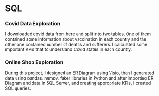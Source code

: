 # SQL

### Covid Data Exploration
I downloaded covid data from here and split into two tables. One of them contained some information about vaccination in each country and the other one contained number of deaths and sufferers. I calculated some important KPIs that to understand Covid status in each country.

### Online Shop Exploration
During this project, I designed an ER Diagram using Visio, then I generated data using pandas, numpy, faker libraries in Python and after importing ER Diagram and data in SQL Server, and creating appropriate KPIs, I created SQL queries.

